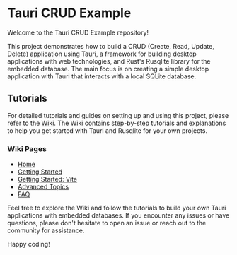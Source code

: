 # Tauri CRUD Example

Welcome to the Tauri CRUD Example repository!

This project demonstrates how to build a CRUD (Create, Read, Update, Delete) application using Tauri, a framework for building desktop applications with web technologies, and Rust's Rusqlite library for the embedded database. The main focus is on creating a simple desktop application with Tauri that interacts with a local SQLite database.

## Tutorials

For detailed tutorials and guides on setting up and using this project, please refer to the [Wiki](https://github.com/Akmot9/tauri_crud/wiki). The Wiki contains step-by-step tutorials and explanations to help you get started with Tauri and Rusqlite for your own projects.

### Wiki Pages

- [Home](https://github.com/Akmot9/tauri_crud/wiki)
- [Getting Started](https://github.com/Akmot9/tauri_crud/wiki/Getting-Started)
- [Getting Started: Vite](https://github.com/Akmot9/tauri_crud/wiki/Getting-Started:-Vite)
- [Advanced Topics](https://discord.com/channels/616186924390023171/1158695752839729302)
- [FAQ](https://discord.com/channels/616186924390023171/1158695752839729302)

Feel free to explore the Wiki and follow the tutorials to build your own Tauri applications with embedded databases. If you encounter any issues or have questions, please don't hesitate to open an issue or reach out to the community for assistance.

Happy coding!
